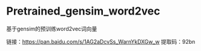 # Pretrained_gensim_word2vec
基于gensim的预训练word2vec词向量

链接：https://pan.baidu.com/s/1AG2aDcvSs_WarnYkDXGw_w 
提取码：92bn
